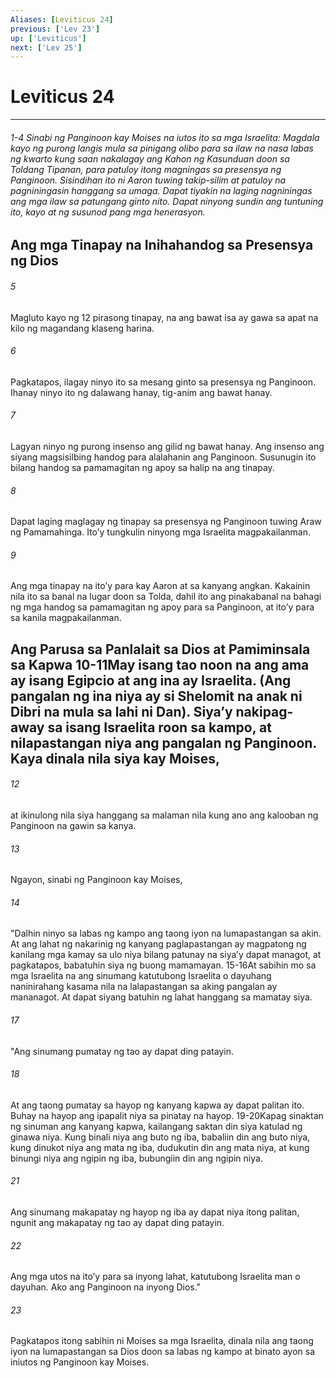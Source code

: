```yaml
---
Aliases: [Leviticus 24]
previous: ['Lev 23']
up: ['Leviticus']
next: ['Lev 25']
---
```

# Leviticus 24

***
###### 1-4 Sinabi ng Panginoon kay Moises na iutos ito sa mga Israelita: Magdala kayo ng purong langis mula sa pinigang olibo para sa ilaw na nasa labas ng kwarto kung saan nakalagay ang Kahon ng Kasunduan doon sa Toldang Tipanan, para patuloy itong magningas sa presensya ng Panginoon. Sisindihan ito ni Aaron tuwing takip-silim at patuloy na pagniningasin hanggang sa umaga. Dapat tiyakin na laging nagniningas ang mga ilaw sa patungang ginto nito. Dapat ninyong sundin ang tuntuning ito, kayo at ng susunod pang mga henerasyon.

## Ang mga Tinapay na Inihahandog sa Presensya ng Dios 





















###### 5 










Magluto kayo ng 12 pirasong tinapay, na ang bawat isa ay gawa sa apat na kilo ng magandang klaseng harina. 





















###### 6 










Pagkatapos, ilagay ninyo ito sa mesang ginto sa presensya ng Panginoon. Ihanay ninyo ito ng dalawang hanay, tig-anim ang bawat hanay. 





















###### 7 










Lagyan ninyo ng purong insenso ang gilid ng bawat hanay. Ang insenso ang siyang magsisilbing handog para alalahanin ang Panginoon. Susunugin ito bilang handog sa pamamagitan ng apoy sa halip na ang tinapay. 





















###### 8 










Dapat laging maglagay ng tinapay sa presensya ng Panginoon tuwing Araw ng Pamamahinga. Itoʼy tungkulin ninyong mga Israelita magpakailanman. 





















###### 9 










Ang mga tinapay na itoʼy para kay Aaron at sa kanyang angkan. Kakainin nila ito sa banal na lugar doon sa Tolda, dahil ito ang pinakabanal na bahagi ng mga handog sa pamamagitan ng apoy para sa Panginoon, at itoʼy para sa kanila magpakailanman.

## Ang Parusa sa Panlalait sa Dios at Pamiminsala sa Kapwa 10-11May isang tao noon na ang ama ay isang Egipcio at ang ina ay Israelita. (Ang pangalan ng ina niya ay si Shelomit na anak ni Dibri na mula sa lahi ni Dan). Siyaʼy nakipag-away sa isang Israelita roon sa kampo, at nilapastangan niya ang pangalan ng Panginoon. Kaya dinala nila siya kay Moises, 





















###### 12 










at ikinulong nila siya hanggang sa malaman nila kung ano ang kalooban ng Panginoon na gawin sa kanya. 





















###### 13 










Ngayon, sinabi ng Panginoon kay Moises, 





















###### 14 










"Dalhin ninyo sa labas ng kampo ang taong iyon na lumapastangan sa akin. At ang lahat ng nakarinig ng kanyang paglapastangan ay magpatong ng kanilang mga kamay sa ulo niya bilang patunay na siyaʼy dapat managot, at pagkatapos, babatuhin siya ng buong mamamayan. 15-16At sabihin mo sa mga Israelita na ang sinumang katutubong Israelita o dayuhang naninirahang kasama nila na lalapastangan sa aking pangalan ay mananagot. At dapat siyang batuhin ng lahat hanggang sa mamatay siya. 





















###### 17 










"Ang sinumang pumatay ng tao ay dapat ding patayin. 





















###### 18 










At ang taong pumatay sa hayop ng kanyang kapwa ay dapat palitan ito. Buhay na hayop ang ipapalit niya sa pinatay na hayop. 19-20Kapag sinaktan ng sinuman ang kanyang kapwa, kailangang saktan din siya katulad ng ginawa niya. Kung binali niya ang buto ng iba, babaliin din ang buto niya, kung dinukot niya ang mata ng iba, dudukutin din ang mata niya, at kung binungi niya ang ngipin ng iba, bubungiin din ang ngipin niya. 





















###### 21 










Ang sinumang makapatay ng hayop ng iba ay dapat niya itong palitan, ngunit ang makapatay ng tao ay dapat ding patayin. 





















###### 22 










Ang mga utos na itoʼy para sa inyong lahat, katutubong Israelita man o dayuhan. Ako ang Panginoon na inyong Dios." 





















###### 23 










Pagkatapos itong sabihin ni Moises sa mga Israelita, dinala nila ang taong iyon na lumapastangan sa Dios doon sa labas ng kampo at binato ayon sa iniutos ng Panginoon kay Moises.
